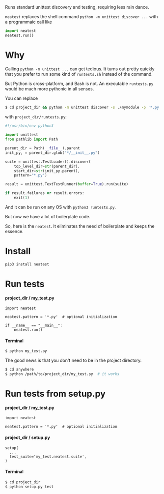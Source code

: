 Runs standard unittest discovery and testing, requiring less rain dance.

`neatest` replaces the shell command `python -m unittest discover ...`  with a programmaic call like

```python
import neatest
neatest.run()
```

# Why

Calling `python -m unittest ...` can get tedious. It turns out pretty quickly that you prefer to run 
some kind of `runtests.sh` instead of the command.

But Python is cross-platform, and Bash is not.
An executable `runtests.py` would be much more pythonic in all senses.

You can replace

``` bash
$ cd project_dir && python -m unittest discover -s ./mymodule -p '*.py' --buffer
```

with `project_dir/runtests.py`:

``` python
#!/usr/bin/env python3
 
import unittest
from pathlib import Path

parent_dir = Path(__file__).parent
init_py, = parent_dir.glob("*/__init__.py")

suite = unittest.TestLoader().discover(
    top_level_dir=str(parent_dir),
    start_dir=str(init_py.parent),
    pattern="*.py")

result = unittest.TextTestRunner(buffer=True).run(suite)

if result.failures or result.errors:
    exit(1)
```

And it can be run on any OS with `python3 runtests.py`.

But now we have a lot of boilerplate code.

So, here is the `neatest`. It eliminates the need of boilerplate and keeps the essence.

# Install

``` bash
pip3 install neatest
```

# Run tests

#### project_dir / my_test.py

``` python3
import neatest

neatest.pattern = '*.py'  # optional initialization

if __name__ == "__main__":
    neatest.run()
```

#### Terminal

``` bash
$ python my_test.py
```

The good news is that you don't need to be in the project directory.

``` bash
$ cd anywhere
$ python /path/to/project_dir/my_test.py  # it works
```


# Run tests from setup.py

#### project_dir / my_test.py

``` python3
import neatest

neatest.pattern = '*.py'  # optional initialization
```

#### project_dir / setup.py

``` python3 
setup(
  ...
  test_suite='my_test.neatest.suite',
)
```

#### Terminal

``` bash
$ cd project_dir
$ python setup.py test
```

